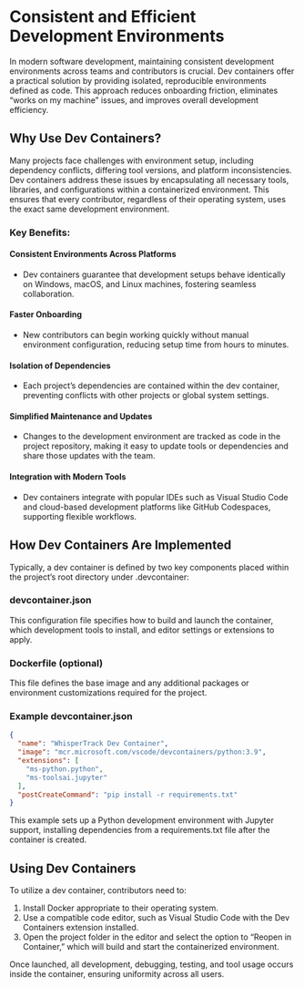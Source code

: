 # Consistent and Efficient Development Environments
In modern software development, maintaining consistent development environments across teams and contributors is crucial. Dev containers offer a practical solution by providing isolated, reproducible environments defined as code. This approach reduces onboarding friction, eliminates “works on my machine” issues, and improves overall development efficiency.

## Why Use Dev Containers?
Many projects face challenges with environment setup, including dependency conflicts, differing tool versions, and platform inconsistencies. Dev containers address these issues by encapsulating all necessary tools, libraries, and configurations within a containerized environment. This ensures that every contributor, regardless of their operating system, uses the exact same development environment.
### Key Benefits:
#### Consistent Environments Across Platforms
- Dev containers guarantee that development setups behave identically on Windows, macOS, and Linux machines, fostering seamless collaboration.
#### Faster Onboarding
- New contributors can begin working quickly without manual environment configuration, reducing setup time from hours to minutes.
#### Isolation of Dependencies
- Each project’s dependencies are contained within the dev container, preventing conflicts with other projects or global system settings.
#### Simplified Maintenance and Updates
- Changes to the development environment are tracked as code in the project repository, making it easy to update tools or dependencies and share those updates with the team.
#### Integration with Modern Tools
- Dev containers integrate with popular IDEs such as Visual Studio Code and cloud-based development platforms like GitHub Codespaces, supporting flexible workflows.
## How Dev Containers Are Implemented
Typically, a dev container is defined by two key components placed within the project’s root directory under .devcontainer:
### devcontainer.json
This configuration file specifies how to build and launch the container, which development tools to install, and editor settings or extensions to apply.
### Dockerfile (optional)
This file defines the base image and any additional packages or environment customizations required for the project.
### Example devcontainer.json
```json title="devcontainer.json"
{
  "name": "WhisperTrack Dev Container",
  "image": "mcr.microsoft.com/vscode/devcontainers/python:3.9",
  "extensions": [
    "ms-python.python",
    "ms-toolsai.jupyter"
  ],
  "postCreateCommand": "pip install -r requirements.txt"
}
```
This example sets up a Python development environment with Jupyter support, installing dependencies from a requirements.txt file after the container is created.
## Using Dev Containers
To utilize a dev container, contributors need to:
1.	Install Docker appropriate to their operating system.
2.	Use a compatible code editor, such as Visual Studio Code with the Dev Containers extension installed.
3.	Open the project folder in the editor and select the option to “Reopen in Container,” which will build and start the containerized environment.

Once launched, all development, debugging, testing, and tool usage occurs inside the container, ensuring uniformity across all users.
